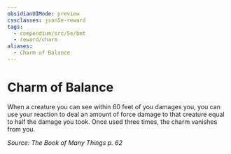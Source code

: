 ```yaml
---
obsidianUIMode: preview
cssclasses: json5e-reward
tags:
  - compendium/src/5e/bmt
  - reward/charm
aliases:
  - Charm of Balance
---
```

# Charm of Balance

When a creature you can see within 60 feet of you damages you, you can use your reaction to deal an amount of force damage to that creature equal to half the damage you took. Once used three times, the charm vanishes from you.

*Source: The Book of Many Things p. 62*